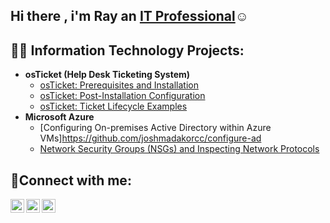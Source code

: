 ## Hi there , i'm Ray an <a href="https://linkedin.com/in/Ray-addico-341615261/">IT Professional</a>☺</h1>
<h2>👨‍💻 Information Technology Projects:</h2>
 
- <b>osTicket (Help Desk Ticketing System)</b> 
  - [osTicket: Prerequisites and Installation](https://github.com/RayAddico/osticket-prereqs)
  - [osTicket: Post-Installation Configuration](https://github.com/RayAddico/post-install-config)
  - [osTicket: Ticket Lifecycle Examples](https://github.com/RayAddico/ticket-lifecycle)
- <b>Microsoft Azure</b>
  - [Configuring On-premises Active Directory within Azure VMs]https://github.com/joshmadakorcc/configure-ad
  - [Network Security Groups (NSGs) and Inspecting Network Protocols](https://github.com/RayAddico/azure-network-protocols) 
<h2>🤳Connect with me:</h2>

[<img align="left" alt="Ray | Twitter" width="22px" src="https://cdn.jsdelivr.net/npm/simple-icons@v3/icons/twitter.svg" />][twitter]
[<img align="left" alt="Ray | LinkedIn" width="22px" src="https://cdn.jsdelivr.net/npm/simple-icons@v3/icons/linkedin.svg" />][linkedin]
[<img align="left" alt="Ray | Instagram" width="22px" src="https://cdn.jsdelivr.net/npm/simple-icons@v3/icons/instagram.svg" />][instagram]


[twitter]: https://twitter.com
[instagram]: https://www.instagram.com/addicorayy/
[linkedin]: https://linkedin.com/in/ray-addico-341615261/
